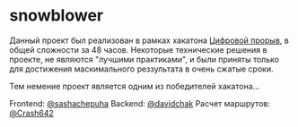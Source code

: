 # snowblower

Данный проект был реализован в рамках хакатона [Цифровой прорыв](https://leadersofdigital.ru/), в общей сложности за 48 часов.
Некоторые технические решения в проекте, не являются "лучшими практиками", и были приняты только для достижения маскимального реззультата в очень сжатые сроки.

Тем немение проект является одним из победителей хакатона...

Frontend:  [@sashachepuha](https://github.com/sashachepuha)
Backend: [@davidchak](https://github.com/davidchak)
Расчет маршрутов: [@Crash642](https://github.com/Crash642)

